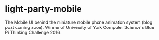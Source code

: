 # light-party-mobile
The Mobile UI behind the miniature mobile phone animation system (blog post coming soon). Winner of University of York Computer Science's Blue Pi Thinking Challenge 2016. 
